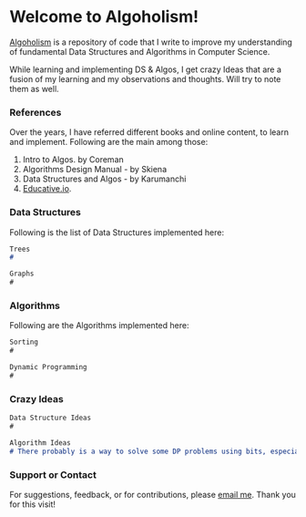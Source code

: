 # Welcome to Algoholism!

[Algoholism](https://github.com/agrawalnishant/algoholism) is a repository of code that I write to improve my understanding of fundamental Data Structures and Algorithms in Computer Science.

While learning and implementing DS & Algos, I get crazy Ideas that are a fusion of my learning and my observations and thoughts.
Will try to note them as well.

### References
Over the years, I have referred different books and online content, to learn and implement.
Following are the main among those: 
1. Intro to Algos. by Coreman
2. Algorithms Design Manual - by Skiena
3. Data Structures and Algos - by Karumanchi
4. [Educative.io](https://www.educative.io).

### Data Structures

Following is the list of Data Structures implemented here:
```markdown
Trees
# 

Graphs
#

```

### Algorithms

Following are the Algorithms implemented here:

```markdown
Sorting
#

Dynamic Programming
#

```

### Crazy Ideas
```markdown
Data Structure Ideas
#

Algorithm Ideas
# There probably is a way to solve some DP problems using bits, especially those including arrangement of Numeric Digits.

```

### Support or Contact

For suggestions, feedback, or for contributions, please [email me](mailto:root.nishi@gmail.com).
Thank you for this visit!